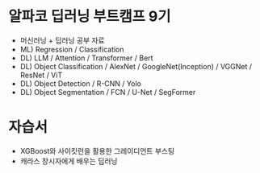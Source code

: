 # 알파코 딥러닝 부트캠프 9기
- 머신러닝 + 딥러닝 공부 자료
- ML) Regression / Classification
- DL) LLM / Attention / Transformer / Bert
- DL) Object Classification / AlexNet / GoogleNet(Inception) / VGGNet / ResNet / ViT
- DL) Object Detection / R-CNN / Yolo
- DL) Object Segmentation / FCN / U-Net / SegFormer 
  
# 자습서
- XGBoost와 사이킷런을 활용한 그레이디언트 부스팅
- 캐라스 창시자에게 배우는 딥러닝
 
